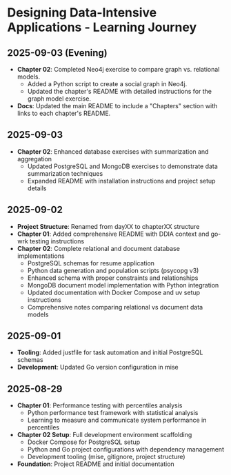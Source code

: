 # Designing Data-Intensive Applications - Learning Journey

## 2025-09-03 (Evening)
- **Chapter 02**: Completed Neo4j exercise to compare graph vs. relational models.
  - Added a Python script to create a social graph in Neo4j.
  - Updated the chapter's README with detailed instructions for the graph model exercise.
- **Docs**: Updated the main README to include a "Chapters" section with links to each chapter's README.

## 2025-09-03
- **Chapter 02**: Enhanced database exercises with summarization and aggregation
  - Updated PostgreSQL and MongoDB exercises to demonstrate data summarization techniques
  - Expanded README with installation instructions and project setup details

## 2025-09-02
- **Project Structure**: Renamed from dayXX to chapterXX structure
- **Chapter 01**: Added comprehensive README with DDIA context and go-wrk testing instructions
- **Chapter 02**: Complete relational and document database implementations
  - PostgreSQL schemas for resume application
  - Python data generation and population scripts (psycopg v3)
  - Enhanced schema with proper constraints and relationships
  - MongoDB document model implementation with Python integration
  - Updated documentation with Docker Compose and uv setup instructions
  - Comprehensive notes comparing relational vs document data models

## 2025-09-01
- **Tooling**: Added justfile for task automation and initial PostgreSQL schemas
- **Development**: Updated Go version configuration in mise

## 2025-08-29
- **Chapter 01**: Performance testing with percentiles analysis
  - Python performance test framework with statistical analysis
  - Learning to measure and communicate system performance in percentiles
- **Chapter 02 Setup**: Full development environment scaffolding
  - Docker Compose for PostgreSQL setup
  - Python and Go project configurations with dependency management
  - Development tooling (mise, gitignore, project structure)
- **Foundation**: Project README and initial documentation
